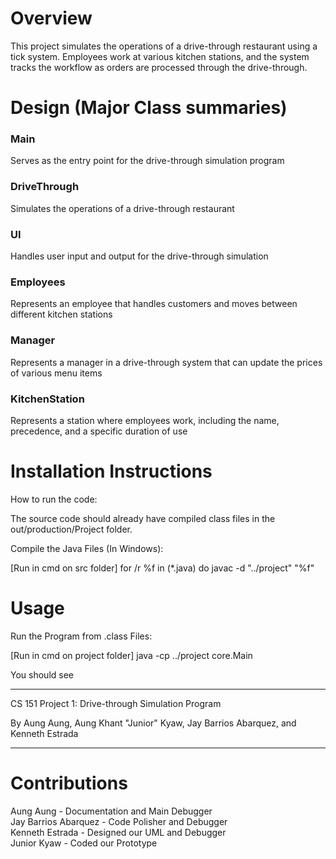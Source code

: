 # Overview
This project simulates the operations of a drive-through restaurant using a tick system. Employees work at various kitchen stations, and the system tracks the workflow as orders are processed through the drive-through.

# Design (Major Class summaries)
### Main
Serves as the entry point for the drive-through simulation program <br/>
### DriveThrough
Simulates the operations of a drive-through restaurant <br/>
### UI 
Handles user input and output for the drive-through simulation <br/>
### Employees 
Represents an employee that handles customers and moves between different kitchen stations <br/>
### Manager
Represents a manager in a drive-through system that can update the prices of various menu items <br/>
### KitchenStation
Represents a station where employees work, including the name, precedence, and a specific duration of use <br/>

# Installation Instructions
How to run the code:

The source code should already have compiled class files in the out/production/Project folder.

Compile the Java Files (In Windows):

[Run in cmd on src folder]
for /r %f in (*.java) do javac -d "../project" "%f"

# Usage
Run the Program from .class Files:

[Run in cmd on project folder]
java -cp ../project core.Main

You should see
- - - - - - - - - - - - - - - - - - - - - - - - - - - - - - - - - - - - - - - -

CS 151 Project 1: Drive-through Simulation Program

By Aung Aung, Aung Khant "Junior" Kyaw, Jay Barrios Abarquez, and Kenneth
Estrada

- - - - - - - - - - - - - - - - - - - - - - - - - - - - - - - - - - - - - - - -

# Contributions
Aung Aung - Documentation and Main Debugger <br/>
Jay Barrios Abarquez - Code Polisher and Debugger <br/>
Kenneth Estrada - Designed our UML and Debugger <br/>
Junior Kyaw - Coded our Prototype 

